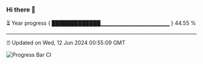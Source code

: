 ### Hi there 👋

⏳ Year progress { █████████████▁▁▁▁▁▁▁▁▁▁▁▁▁▁▁▁▁ } 44.55 %

---

⏰ Updated on Wed, 12 Jun 2024 00:55:09 GMT

![Progress Bar CI](https://github.com/liununu/liununu/workflows/Progress%20Bar%20CI/badge.svg)
